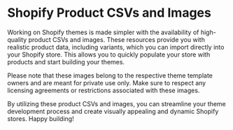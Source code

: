 # Shopify Product CSVs and Images

Working on Shopify themes is made simpler with the availability of high-quality product CSVs and images. These resources provide you with realistic product data, including variants, which you can import directly into your Shopify store. This allows you to quickly populate your store with products and start building your themes.

Please note that these images belong to the respective theme template owners and are meant for private use only. Make sure to respect any licensing agreements or restrictions associated with these images.

By utilizing these product CSVs and images, you can streamline your theme development process and create visually appealing and dynamic Shopify stores. Happy building!